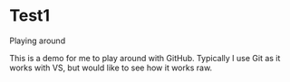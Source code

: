 # Test1
Playing around

This is a demo for me to play around with GitHub. Typically I use Git as it works with VS, but would like to see how it works raw.
